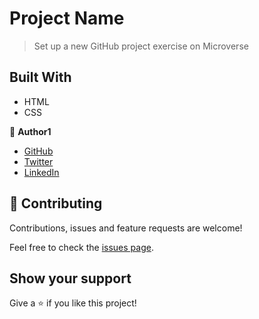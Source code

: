 # Project Name
> Set up a new GitHub project exercise on Microverse

## Built With

- HTML
- CSS

👤 **Author1**

- [GitHub](https://github.com/TedLivist)
- [Twitter](https://twitter.com/iamxted)
- [LinkedIn](https://linkedin.com/in/tememandu)

## 🤝 Contributing

Contributions, issues and feature requests are welcome!

Feel free to check the [issues page](issues/).

## Show your support
Give a ⭐️ if you like this project!